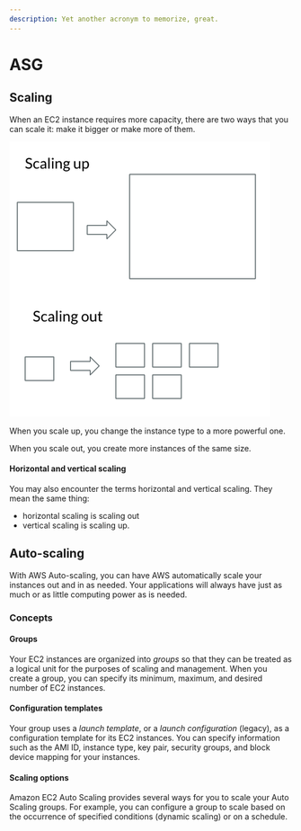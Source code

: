 ```yaml
---
description: Yet another acronym to memorize, great.
---
```


# ASG

## Scaling

When an EC2 instance requires more capacity, there are two ways that you can scale it: make it bigger or make more of them.

![Scaling up vs out](<../../.gitbook/assets/image (174).png>)

When you scale up, you change the instance type to a more powerful one.&#x20;

When you scale out, you create more instances of the same size.

#### Horizontal and vertical scaling

You may also encounter the terms horizontal and vertical scaling. They mean the same thing:

* horizontal scaling is scaling out
* vertical scaling is scaling up.&#x20;

## Auto-scaling

With AWS Auto-scaling, you can have AWS automatically scale your instances out and in as needed. Your applications will always have just as much or as little computing power as is needed.&#x20;

### Concepts

#### Groups

Your EC2 instances are organized into _groups_ so that they can be treated as a logical unit for the purposes of scaling and management. When you create a group, you can specify its minimum, maximum, and desired number of EC2 instances.

#### Configuration templates

Your group uses a _launch template_, or a _launch configuration_ (legacy), as a configuration template for its EC2 instances. You can specify information such as the AMI ID, instance type, key pair, security groups, and block device mapping for your instances.

#### Scaling options

Amazon EC2 Auto Scaling provides several ways for you to scale your Auto Scaling groups. For example, you can configure a group to scale based on the occurrence of specified conditions (dynamic scaling) or on a schedule.
